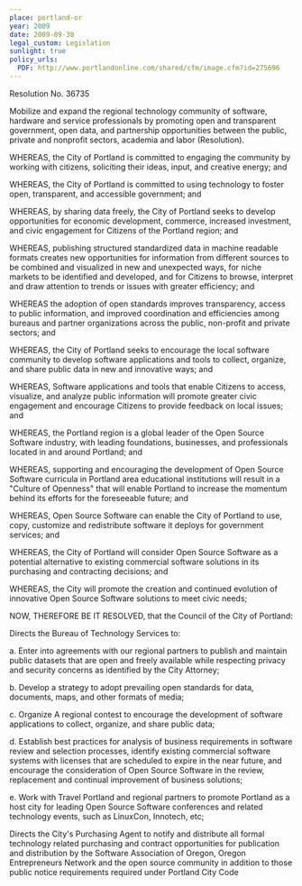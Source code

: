 ```yaml
---
place: portland-or
year: 2009
date: 2009-09-30
legal_custom: Legislation
sunlight: true
policy_urls:
  PDF: http://www.portlandonline.com/shared/cfm/image.cfm?id=275696
---
```


<p>Resolution No. 36735</p>
<p>Mobilize and expand the regional technology community of software, hardware and service professionals by promoting open and transparent government, open data, and partnership opportunities between the public, private and nonprofit sectors, academia and labor (Resolution).</p>
<p>WHEREAS, the City of Portland is committed to engaging the community by working with citizens, soliciting their ideas, input, and creative energy; and</p>
<p>WHEREAS, the City of Portland is committed to using technology to foster open, transparent, and accessible government; and</p>
<p>WHEREAS, by sharing data freely, the City of Portland seeks to develop opportunities for economic development, commerce, increased investment, and civic engagement for Citizens of the Portland region; and</p>
<p>WHEREAS, publishing structured standardized data in machine readable formats creates new opportunities for information from different sources to be combined and visualized in new and unexpected ways, for niche markets to be identified and developed, and for Citizens to browse, interpret and draw attention to trends or issues with greater efficiency; and</p>
<p>WHEREAS the adoption of open standards improves transparency, access to public information, and improved coordination and efficiencies among bureaus and partner organizations across the public, non-profit and private sectors; and</p>
<p>WHEREAS, the City of Portland seeks to encourage the local software community to develop software applications and tools to collect, organize, and share public data in new and innovative ways; and</p>
<p>WHEREAS, Software applications and tools that enable Citizens to access, visualize, and analyze public information will promote greater civic engagement and encourage Citizens to provide feedback on local issues; and</p>
<p>WHEREAS, the Portland region is a global leader of the Open Source Software industry, with leading foundations, businesses, and professionals located in and around Portland; and</p>
<p>WHEREAS, supporting and encouraging the development of Open Source Software curricula in Portland area educational institutions will result in a "Culture of Openness" that will enable Portland to increase the momentum behind its efforts for the foreseeable future; and</p>
<p>WHEREAS, Open Source Software can enable the City of Portland to use, copy, customize and redistribute software it deploys for government services; and</p>
<p>WHEREAS, the City of Portland will consider Open Source Software as a potential alternative to existing commercial software solutions in its purchasing and contracting decisions; and</p>
<p>WHEREAS, the City will promote the creation and continued evolution of innovative Open Source Software solutions to meet civic needs;</p>
<p>NOW, THEREFORE BE IT RESOLVED, that the Council of the City of Portland:</p>
<p>Directs the Bureau of Technology Services to:</p>
<p>a. Enter into agreements with our regional partners to publish and maintain public datasets that are open and freely available while respecting privacy and security concerns as identified by the City Attorney;</p>
<p>b. Develop a strategy to adopt prevailing open standards for data, documents, maps, and other formats of media;</p>
<p>c. Organize A regional contest to encourage the development of software applications to collect, organize, and share public data;</p>
<p>d. Establish best practices for analysis of business requirements in software review and selection processes, identify existing commercial software systems with licenses that are scheduled to expire in the near future, and encourage the consideration of Open Source Software in the review, replacement and continual improvement of business solutions;</p>
<p>e. Work with Travel Portland and regional partners to promote Portland as a host city for leading Open Source Software conferences and related technology events, such as LinuxCon, Innotech, etc;</p>
<p>Directs the City's Purchasing Agent to notify and distribute all formal technology related purchasing and contract opportunities for publication and distribution by the Software Association of Oregon, Oregon Entrepreneurs Network and the open source community in addition to those public notice requirements required under Portland City Code</p>
